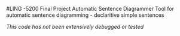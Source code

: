 #LING -5200 Final Project
Automatic Sentence Diagrammer
Tool for automatic sentence diagramming - declaritive simple sentences
 
*This code has not been extensively debugged or tested*
